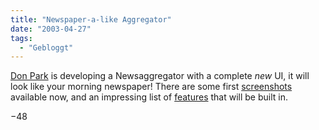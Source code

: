 ```yaml
---
title: "Newspaper-a-like Aggregator"
date: "2003-04-27"
tags:
  - "Gebloggt"
---
```


[Don Park](http://www.docuverse.com/blog/donpark "Don Park's Blog") is developing a Newsaggregator with a complete _new_ UI, it will look like your morning newspaper! There are some first [screenshots](http://www.docuverse.com/blog/donpark/2003/04/24.html#a438 "Don Park's Blog") available now, and an impressing list of [features](http://www.docuverse.com/blog/donpark/2003/04/24.html#a439 "Don Park's Blog") that will be built in.

−48
